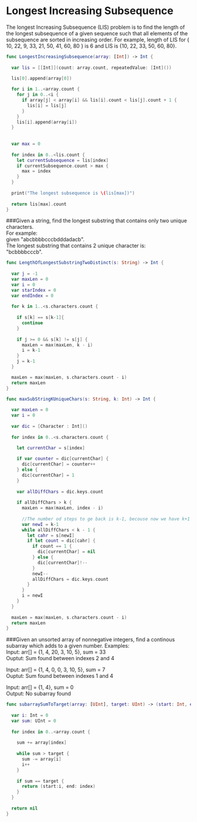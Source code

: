 # Longest Increasing Subsequence

The longest Increasing Subsequence (LIS) problem is to find the length of the longest subsequence of a given sequence such that all elements of the subsequence are sorted in increasing order. 
For example, length of LIS for { 10, 22, 9, 33, 21, 50, 41, 60, 80 } is 6 and LIS is {10, 22, 33, 50, 60, 80}.

```swift
func LongestIncreasingSubsequence(array: [Int]) -> Int {
  
  var lis = [[Int]](count: array.count, repeatedValue: [Int]())
 
  lis[0].append(array[0])

  for i in 1..<array.count {
    for j in 0..<i {
      if array[j] < array[i] && lis[i].count < lis[j].count + 1 {
        lis[i] = lis[j]
      }
    }
    lis[i].append(array[i])
  }
  
  
  var max = 0
  
  for index in 0..<lis.count {
    let currentSubsequence = lis[index]
    if currentSubsequence.count > max {
      max = index
    }
  }
  
  print("The longest subsequence is \(lis[max])")
  
  return lis[max].count
}
```


###Given a string, find the longest substring that contains only two unique characters.<br /> 
For example:<br />
given "abcbbbbcccbdddadacb". <br />
The longest substring that contains 2 unique character is:<br />
"bcbbbbcccb".<br />

```Swift
func LengthOfLongestSubstringTwoDistinct(s: String) -> Int {
  
  var j = -1
  var maxLen = 0
  var i = 0
  var starIndex = 0
  var endIndex = 0
  
  for k in 1..<s.characters.count {
    
    if s[k] == s[k-1]{
      continue
    }
    
    if j >= 0 && s[k] != s[j] {
      maxLen = max(maxLen, k - i)
      i = k-1
    }
    j = k-1
  }

  maxLen = max(maxLen, s.characters.count - i)
  return maxLen
}

func maxSubStringKUniqueChars(s: String, k: Int) -> Int {
  
  var maxLen = 0
  var i = 0
  
  var dic = [Character : Int]()
  
  for index in 0..<s.characters.count {
    
    let currentChar = s[index]

    if var counter = dic[currentChar] {
      dic[currentChar] = counter++
    } else {
      dic[currentChar] = 1
    }
    
    var allDiffChars = dic.keys.count
    
    if allDiffChars > k {
      maxLen = max(maxLen, index - i)
      
      //The number od steps to ge back is k-1, becouse now we have k+1 different chars.
      var newI = k-1
      while allDiffChars < k - 1 {
        let cahr = s[newI]
        if let count = dic[cahr] {
          if count == 1 {
            dic[currentChar] = nil
          } else {
            dic[currentChar]!--
          }
          newI--
          allDiffChars = dic.keys.count
        }
      }
      i = newI
    }
  }
  
  maxLen = max(maxLen, s.characters.count - i)
  return maxLen
}
```





###Given an unsorted array of nonnegative integers, find a continous subarray which adds to a given number.
Examples:<br />
Input: arr[] = {1, 4, 20, 3, 10, 5}, sum = 33<br />
Ouptut: Sum found between indexes 2 and 4<br />

Input: arr[] = {1, 4, 0, 0, 3, 10, 5}, sum = 7<br />
Ouptut: Sum found between indexes 1 and 4<br />

Input: arr[] = {1, 4}, sum = 0<br />
Output: No subarray found<br />

```Swift
func subarraySumToTarget(array: [UInt], target: UInt) -> (start: Int, end: Int)? {
  
  var i: Int = 0
  var sum: UInt = 0
  
  for index in 0..<array.count {
    
    sum += array[index]
  
    while sum > target {
      sum -= array[i]
      i++
    }
    
    if sum == target {
      return (start:i, end: index)
    }
  }
  
  return nil
}
```
























